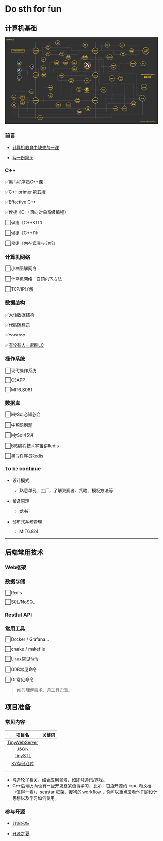 Do sth for fun
===

## 计算机基础


![](../../img/202301241635615.png)

### 前言

- [计算机教育中缺失的一课](https://missing-semester-cn.github.io/)

- [写一份简历](https://www.mujicv.com/)

### C++ 


✅黑马程序员C++课

✅C++ primer 第五版

✅Effective C++

✅侯捷《C++面向对象高级编程》

⬜侯捷《C++STL》

⬜侯捷《C++11》

⬜侯捷《内存管理与分析》


### 计算机网络

⬜小林图解网络

⬜计算机网络：自顶向下方法

⬜TCP/IP详解

### 数据结构

✅大话数据结构

✅代码随想录

✅codetop

✅[有没有人一起刷LC](https://leetcode.cn/circle/article/48kq9d/)

### 操作系统

⬜现代操作系统

⬜CSAPP

⬜MIT6.S081

### 数据库

⬜MySql必知必会

⬜牛客网刷题

⬜MySql45讲

⬜B站编程技术宇宙讲Redis

⬜黑马程序员Redis

### To be continue

- 设计模式
  - 熟悉单例、工厂，了解观察者、策略、模板方法等

- 编译原理
  - 龙书

- 分布式系统管理
  - MIT6.824

---

## 后端常用技术

### Web框架

### 数据存储

⬜Redis

⬜SQL/NoSQL

### Restful API

### 常用工具

⬜Docker / Grafana...

⬜cmake / makefile

⬜Linux常见命令

⬜GDB常见命令

⬜Git常见命令

> 如何理解需求，用工具实现。

## 项目准备

### 常见内容

|                            项目名                            | 关键词 |
| :----------------------------------------------------------: | :----: |
|  [TinyWebServer](https://github.com/qinguoyi/TinyWebServer)  |        |
|       [JSON](https://github.com/miloyip/json-tutorial)       |        |
|      [TinySTL](https://github.com/Alinshans/MyTinySTL)       |        |
| [KV存储仓库](https://15445.courses.cs.cmu.edu/fall2022/project0/) |        |
|                                                              |        |
|                                                              |        |
|                                                              |        |

- 与造轮子相关，结合应用领域，如即时通讯/游戏。
- C++后端方向也有一些开发框架值得学习，比如：百度开源的 brpc 和文档（值得一看），seastar 框架，搜狗的 workflow ，你可以重点去看他们的设计思想以及学习如何使用。

###  参与开源

- [开源总结](https://erdengk.github.io/gsoc-analyse/)

- [开源之夏](https://summer-ospp.ac.cn/help/)
